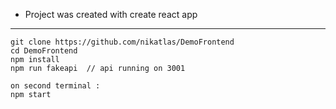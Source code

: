 - Project was created with create react app
-------------------------------------------
```
git clone https://github.com/nikatlas/DemoFrontend
cd DemoFrontend 
npm install 
npm run fakeapi  // api running on 3001

on second terminal :
npm start 
```


